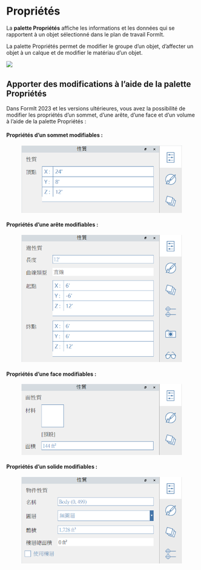 # Propriétés

La **palette Propriétés** affiche les informations et les données qui se rapportent à un objet sélectionné dans le plan de travail FormIt.

La palette Propriétés permet de modifier le groupe d’un objet, d’affecter un objet à un calque et de modifier le matériau d’un objet.

![](../.gitbook/assets/properties\_palette.png)

## Apporter des modifications à l’aide de la palette Propriétés

Dans FormIt 2023 et les versions ultérieures, vous avez la possibilité de modifier les propriétés d’un sommet, d’une arête, d’une face et d’un volume à l’aide de la palette Propriétés :

#### Propriétés d’un sommet modifiables :

<figure><img src="../.gitbook/assets/EditVertex.png" alt=""><figcaption></figcaption></figure>

#### Propriétés d’une arête modifiables :

<figure><img src="../.gitbook/assets/EditEdge.png" alt=""><figcaption></figcaption></figure>

#### Propriétés d’une face modifiables :

<figure><img src="../.gitbook/assets/EditFace (1).png" alt=""><figcaption></figcaption></figure>

#### Propriétés d’un solide modifiables :

<figure><img src="../.gitbook/assets/image (13).png" alt=""><figcaption></figcaption></figure>
